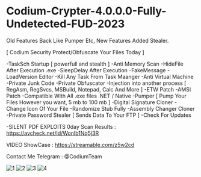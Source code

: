 # Codium-Crypter-4.0.0.0-Fully-Undetected-FUD-2023
Old Features Back Like Pumper Etc, New Features Added Stealer.

[ Codium Security Protect/Obfuscate Your Files Today ]

-TaskSch Startup [ powerfull and stealth ]
-Anti Memory Scan
-HideFile After Execution .exe
-SleepDelay After Execution
-FakeMessage
-LoadVersion Editor
-Kill Any Task From Task Maanger
-Anti Virtual Machine
-Private Junk Code
-Private Obfuscator
-Injection into another process [  RegAsm, RegSvcs, MSBuild, Notepad, Calc And More ]
-ETW Patch
-AMSI Patch
-Compatible With All  .exe files .NET / Native
-Pumper [ Pump Your Files However you want, 5 mb to 100 mb ]
-Digital Signature Cloner
-Change Icon Of Your File
-Randomize Stub Fully
-Assembly Changer Cloner
-Private Password Stealer [ Sends Data To Your FTP ]
-Check For Updates


-SILENT PDF EXPLOITS 0day
Scan Results : https://avcheck.net/id/WonIb1Nq5j3R

VIDEO ShowCase : https://streamable.com/z5w2cd

Contact Me Telegram : @CodiumTeam

![1](https://user-images.githubusercontent.com/86024483/209412890-c8ec0ba3-e7c9-4b28-b84a-1aa7502cbd5b.png)
![2](https://user-images.githubusercontent.com/86024483/209412891-d6deb3d3-4542-4a9a-b943-e67980dd7365.png)
![3](https://user-images.githubusercontent.com/86024483/209412893-320e9e6d-c3d2-4f5e-b039-7dd3871334fc.png)
![4](https://user-images.githubusercontent.com/86024483/209412894-8f1b3ccc-164e-4da9-8ff1-6c60a6c3bd63.png)
